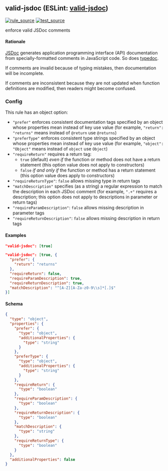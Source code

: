 <!-- Start:AutoDoc:: Modify `src/readme/rules.ts` and run `gulp readme` to update block -->
## valid-jsdoc (ESLint: [valid-jsdoc](http://eslint.org/docs/rules/valid-jsdoc))
[![rule_source](https://img.shields.io/badge/%F0%9F%93%8F%20rule-source-green.svg)](https://github.com/buzinas/tslint-eslint-rules/blob/master/src/rules/validJsdocRule.ts)
[![test_source](https://img.shields.io/badge/%F0%9F%93%98%20test-source-blue.svg)](https://github.com/buzinas/tslint-eslint-rules/blob/master/src/test/rules/validJsdocRuleTests.ts)

enforce valid JSDoc comments

#### Rationale

[JSDoc](http://usejsdoc.org/) generates application programming interface (API) documentation
from specially-formatted comments in JavaScript code. So does [typedoc](http://typedoc.org/).

If comments are invalid because of typing mistakes, then documentation will be incomplete.

If comments are inconsistent because they are not updated when function definitions are
modified, then readers might become confused.

### Config

This rule has an object option:

* `"prefer"` enforces consistent documentation tags specified by an object whose properties
               mean instead of key use value (for example, `"return": "returns"` means
               instead of `@return` use `@returns`)
* `"preferType"` enforces consistent type strings specified by an object whose properties
                   mean instead of key use value (for example, `"object": "Object"` means
                   instead of `object` use `Object`)
* `"requireReturn"` requires a return tag:
  * `true` (default) *even if* the function or method does not have a return statement
             (this option value does not apply to constructors)
  * `false` *if and only if* the function or method has a return statement (this option
              value does apply to constructors)
* `"requireReturnType"`: `false` allows missing type in return tags
* `"matchDescription"` specifies (as a string) a regular expression to match the description
                         in each JSDoc comment (for example, `".+"` requires a description;
                         this option does not apply to descriptions in parameter or return
                         tags)
* `"requireParamDescription"`: `false` allows missing description in parameter tags
* `"requireReturnDescription"`: `false` allows missing description in return tags

#### Examples

```json
"valid-jsdoc": [true]
```

```json
"valid-jsdoc": [true, {
  "prefer": {
    "return": "returns"
  },
  "requireReturn": false,
  "requireParamDescription": true,
  "requireReturnDescription": true,
  "matchDescription": "^[A-Z][A-Za-z0-9\\s]*[.]$"
}]
```
#### Schema

```json
{
  "type": "object",
  "properties": {
    "prefer": {
      "type": "object",
      "additionalProperties": {
        "type": "string"
      }
    },
    "preferType": {
      "type": "object",
      "additionalProperties": {
        "type": "string"
      }
    },
    "requireReturn": {
      "type": "boolean"
    },
    "requireParamDescription": {
      "type": "boolean"
    },
    "requireReturnDescription": {
      "type": "boolean"
    },
    "matchDescription": {
      "type": "string"
    },
    "requireReturnType": {
      "type": "boolean"
    }
  },
  "additionalProperties": false
}
```
<!-- End:AutoDoc -->
